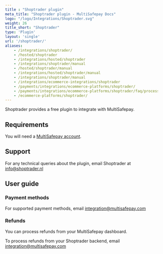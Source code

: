 ```yaml
---
title : "Shoptrader plugin"
meta_title: "Shoptrader plugin - MultiSafepay Docs"
logo: "/logo/Integrations/Shoptrader.svg"
weight: 26
title_short: "Shoptrader"
type: 'Plugin'
layout: 'single'
url: '/shoptrader/'
aliases: 
    - /integrations/shoptrader/
    - /hosted/shoptrader
    - /integrations/hosted/shoptrader
    - /integrations/shoptrader/manual
    - /hosted/shoptrader/manual
    - /integrations/hosted/shoptrader/manual
    - /integrations/shoptrader/manual
    - /integrations/ecommerce-integrations/shoptrader
    - /payments/integrations/ecommerce-platforms/shoptrader/
    - /payments/integrations/ecommerce-platforms/shoptrader/faq/processing-refunds/
    - /ecommerce-platforms/shoptrader/
---
```

Shoptrader provides a free plugin to integrate with MultiSafepay. 

## Requirements
You will need a [MultiSafepay account](/getting-started-guide).

## Support
For any technical queries about the plugin, email Shoptrader at <info@shoptrader.nl>

## User guide

### Payment methods

For supported payment methods, email <integration@multisafepay.com>

### Refunds

You can process refunds from your MultiSafepay dashboard.

To process refunds from your Shoptrader backend, email <integration@multisafepay.com>


